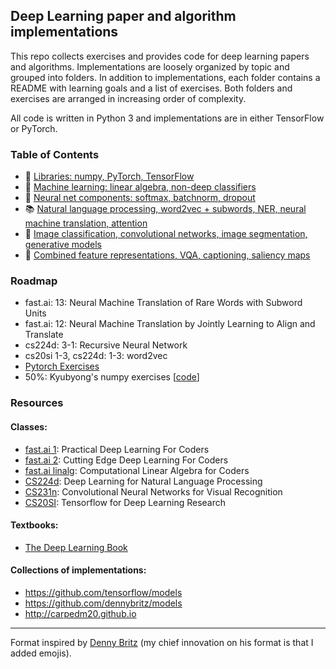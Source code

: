 ## Deep Learning paper and algorithm implementations

This repo collects exercises and provides code for deep learning papers and algorithms. Implementations are loosely organized by topic and grouped into folders. In addition to implementations, each folder contains a README with learning goals and a list of exercises. Both folders and exercises are arranged in increasing order of complexity.

All code is written in Python 3 and implementations are in either TensorFlow or PyTorch.

### Table of Contents

- 🙇 [Libraries: numpy, PyTorch, TensorFlow](0-libraries)
- 🎯 [Machine learning: linear algebra, non-deep classifiers](1-machine-learning)
- 🔑 [Neural net components: softmax, batchnorm, dropout](2-neural-nets)
- 📚 [Natural language processing, word2vec + subwords, NER, neural machine translation, attention](3-rnns)
- 🎨 [Image classification, convolutional networks, image segmentation, generative models](4-cnns)
- 💬 [Combined feature representations, VQA, captioning, saliency maps](5-rnns-cnns)

### Roadmap

- fast.ai: 13: Neural Machine Translation of Rare Words with Subword Units
- fast.ai: 12: Neural Machine Translation by Jointly Learning to Align and Translate
- cs224d: 3-1: Recursive Neural Network
- cs20si 1-3, cs224d: 1-3: word2vec
- [Pytorch Exercises](https://github.com/Kyubyong/pytorch_exercises)
- 50%: Kyubyong's numpy exercises [[code](0-libraries/numpy-exercises)]

### Resources

#### Classes:

- [fast.ai 1](http://course.fast.ai/): Practical Deep Learning For Coders
- [fast.ai 2](http://course.fast.ai/): Cutting Edge Deep Learning For Coders
- [fast.ai linalg](https://github.com/fastai/numerical-linear-algebra/blob/master/README.md): Computational Linear Algebra for Coders
- [CS224d](http://cs224d.stanford.edu/syllabus.html): Deep Learning for Natural Language Processing
- [CS231n](http://cs231n.stanford.edu/syllabus.html): Convolutional Neural Networks for Visual Recognition
- [CS20SI](https://web.stanford.edu/class/cs20si/syllabus.html): Tensorflow for Deep Learning Research

#### Textbooks:

- [The Deep Learning Book](https://www.deeplearningbook.org/)

#### Collections of implementations:

- https://github.com/tensorflow/models
- https://github.com/dennybritz/models
- http://carpedm20.github.io

---

Format inspired by [Denny Britz](https://github.com/dennybritz/reinforcement-learning/blob/master/README.md) (my chief innovation on his format is that I added emojis).
